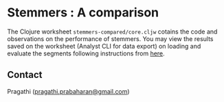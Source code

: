 # Stemmers : A comparison

The Clojure worksheet `stemmers-compared/core.cljw` cotains the code and observations on the performance of stemmers. You may view the results saved on the worksheet (Analyst CLI for data export) on loading and evaluate the segments following instructions from [here](http://gorilla-repl.org/start.html).


## Contact

Pragathi (pragathi.prabaharan@gmail.com)
